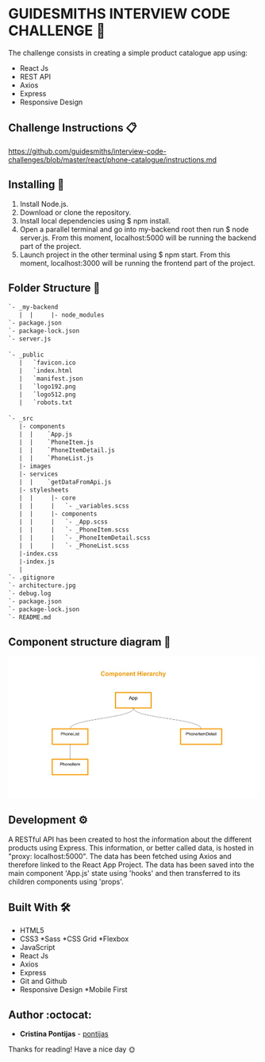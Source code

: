 # GUIDESMITHS INTERVIEW CODE CHALLENGE 🎯

The challenge consists in creating a simple product catalogue app using:

- React Js
- REST API
- Axios 
- Express
- Responsive Design

## Challenge Instructions :clipboard:

https://github.com/guidesmiths/interview-code-challenges/blob/master/react/phone-catalogue/instructions.md

## Installing :wrench:

1. Install Node.js.
2. Download or clone the repository.
3. Install local dependencies using \$ npm install.
4. Open a parallel terminal and go into my-backend root then run $ node server.js. From this moment, localhost:5000 will be running the backend part of the project.
5. Launch project in the other terminal using \$ npm start. From this moment, localhost:3000 will be running the frontend part of the project.

## Folder Structure :open_file_folder:
```
`- _my-backend
   |  |		|- node_modules
`- package.json
`- package-lock.json
`- server.js

`- _public
   |   `favicon.ico
   |   `index.html
   |   `manifest.json
   |   `logo192.png
   |   `logo512.png
   |   `robots.txt

`- _src
   |- components
   |  |    `App.js
   |  |    `PhoneItem.js
   |  |    `PhoneItemDetail.js
   |  |    `PhoneList.js
   |- images
   |- services
   |  |    `getDataFromApi.js
   |- stylesheets
   |  |		|- core
   |  |    	|	`- _variables.scss
   |  |		|- components
   |  |    	|	`- _App.scss
   |  |    	|	`- _PhoneItem.scss
   |  |    	|	`- _PhoneItemDetail.scss
   |  |    	|	`- _PhoneList.scss
   |-index.css
   |-index.js
   |
`- .gitignore
`- architecture.jpg
`- debug.log
`- package.json
`- package-lock.json
`- README.md 

```

## Component structure diagram 📌

![](architecture.jpg)

## Development ⚙

A RESTful API has been created to host the information about the different products using Express. This information, or better called data, is hosted in "proxy: localhost:5000". The data has been fetched using Axios and therefore linked to the React App Project. The data has been saved into the main component 'App.js' state using 'hooks' and then transferred to its children components using 'props'.

## Built With 🛠

- HTML5
- CSS3
  *Sass
  *CSS Grid
  *Flexbox
- JavaScript
- React Js
- Axios
- Express
- Git and Github
- Responsive Design
   *Mobile First 

## Author :octocat:

- **Cristina Pontijas** - [pontijas](https://github.com/pontijas)

Thanks for reading!
Have a nice day 🌞
